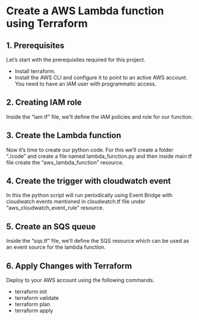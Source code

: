 # Create a AWS Lambda function using Terraform

## 1. Prerequisites

Let’s start with the prerequisites required for this project.
 - Install terraform.
 - Install the AWS CLI and configure it to point to an active AWS account. You need to have an IAM user with programmatic access.

## 2. Creating IAM role
Inside the “iam.tf” file, we’ll define the IAM policies and role for our function.

## 3. Create the Lambda function
Now it’s time to create our python code. For this we’ll create a folder “./code” and create a file named lambda_function.py and then inside main.tf file create the “aws_lambda_function” resource.

## 4. Create the trigger with cloudwatch event
In this the python script will run periodically using Event Bridge with cloudwatch events mentioned in cloudwatch.tf file under “aws_cloudwatch_event_rule” resource.

## 5. Create an SQS queue
Inside the “sqs.tf” file, we’ll define the SQS resource which can be used as an event source for the lambda function.

## 6. Apply Changes with Terraform
Deploy to your AWS account using the following commands.
 - terraform init
 - terraform validate
 - terraform plan
 - terraform apply

